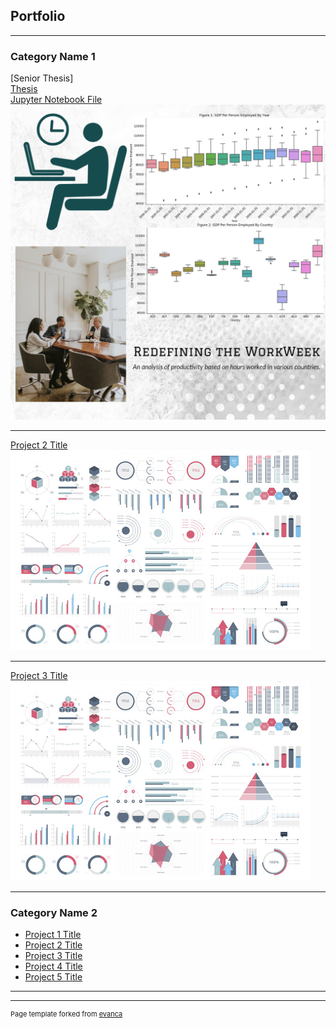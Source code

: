 ## Portfolio

---

### Category Name 1 

[Senior Thesis]
<br>
[Thesis](https://github.com/rudydey13/portfolio/blob/020bcdda3c41904706898805584d82dd6c60baaf/pdf/Dey,%20Rudrajit.finaldraft.pdf)
<br>
[Jupyter Notebook File](https://htmlpreview.github.io/?https://github.com/rudydey13/portfolio/blob/7ec3e1836eaa995214149bb02357fef417d00175/jupyter_html/SeniorThesisJupyterNotebook.html)
<img src="images/thesis_thumbnail.png?raw=true"/>

---
[Project 2 Title](/pdf/sample_presentation.pdf)
<img src="images/dummy_thumbnail.jpg?raw=true"/>

---
[Project 3 Title](http://example.com/)
<img src="images/dummy_thumbnail.jpg?raw=true"/>

---

### Category Name 2

- [Project 1 Title](http://example.com/)
- [Project 2 Title](http://example.com/)
- [Project 3 Title](http://example.com/)
- [Project 4 Title](http://example.com/)
- [Project 5 Title](http://example.com/)

---




---
<p style="font-size:11px">Page template forked from <a href="https://github.com/evanca/quick-portfolio">evanca</a></p>
<!-- Remove above link if you don't want to attibute -->
